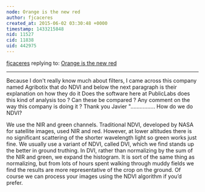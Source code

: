 ```yaml
---
node: Orange is the new red
author: fjcaceres
created_at: 2015-06-02 03:30:48 +0000
timestamp: 1433215848
nid: 11527
cid: 11838
uid: 442975
---
```




[fjcaceres](../profile/fjcaceres) replying to: [Orange is the new red](../notes/cfastie/01-16-2015/orange-is-the-new-red)

----
Because I don't really know much about filters, I came across this company named Agribotix that do NDVI and below the next paragraph is their explanation  on how they do it
Does the software here at PublicLabs does this kind of analysis too ?  Can these be compared ? Any comment on the way this company is doing it ?
Thank you 
Javier
"................
How do we do NDVI?

We use the NIR and green channels. Traditional NDVI, developed by NASA for satellite images, used NIR and red. However, at lower altitudes there is no significant scattering of the shorter wavelength light so green works just fine. We usually use a variant of NDVI, called DVI, which we find stands up the better in ground truthing. In DVI, rather than normalizing by the sum of the NIR and green, we expand the histogram. It is sort of the same thing as normalizing, but from lots of hours spent walking through muddy fields we find the results are more representative of the crop on the ground. Of course we can process your images using the NDVI algorithm if you’d prefer.
